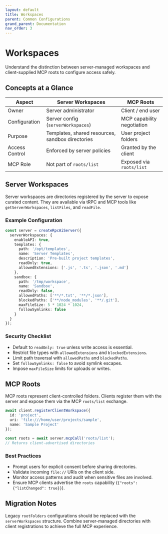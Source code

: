 ```yaml
---
layout: default
title: Workspaces
parent: Common Configurations
grand_parent: Documentation
nav_order: 3
---
```


# Workspaces

Understand the distinction between server-managed workspaces and client-supplied MCP roots to configure access safely.

## Concepts at a Glance

| Aspect | Server Workspaces | MCP Roots |
| --- | --- | --- |
| Owner | Server administrator | Client / end user |
| Configuration | Server config (`serverWorkspaces`) | MCP capability negotiation |
| Purpose | Templates, shared resources, sandbox directories | User project folders |
| Access Control | Enforced by server policies | Granted by the client |
| MCP Role | Not part of `roots/list` | Exposed via `roots/list` |

## Server Workspaces

Server workspaces are directories registered by the server to expose curated content. They are available via tRPC and MCP tools like `getServerWorkspaces`, `listFiles`, and `readFile`.

### Example Configuration

```typescript
const server = createRpcAiServer({
  serverWorkspaces: {
    enableAPI: true,
    templates: {
      path: '/opt/templates',
      name: 'Server Templates',
      description: 'Pre-built project templates',
      readOnly: true,
      allowedExtensions: ['.js', '.ts', '.json', '.md']
    },
    sandbox: {
      path: '/tmp/workspace',
      name: 'Sandbox',
      readOnly: false,
      allowedPaths: ['**/*.txt', '**/*.json'],
      blockedPaths: ['**/node_modules', '**/.git'],
      maxFileSize: 5 * 1024 * 1024,
      followSymlinks: false
    }
  }
});
```

### Security Checklist

- Default to `readOnly: true` unless write access is essential.
- Restrict file types with `allowedExtensions` and `blockedExtensions`.
- Limit path traversal with `allowedPaths` and `blockedPaths`.
- Set `followSymlinks: false` to avoid symlink escapes.
- Impose `maxFileSize` limits for uploads or writes.

## MCP Roots

MCP roots represent client-controlled folders. Clients register them with the server and expose them via the MCP `roots/list` exchange.

```typescript
await client.registerClientWorkspace({
  id: 'project',
  uri: 'file:///home/user/projects/sample',
  name: 'Sample Project'
});

const roots = await server.mcpCall('roots/list');
// Returns client-advertised directories
```

### Best Practices

- Prompt users for explicit consent before sharing directories.
- Validate incoming `file://` URIs on the client side.
- Monitor access patterns and audit when sensitive files are involved.
- Ensure MCP clients advertise the `roots` capability (`{"roots": {"listChanged": true}}`).

## Migration Notes

Legacy `rootFolders` configurations should be replaced with the `serverWorkspaces` structure. Combine server-managed directories with client registrations to achieve the full MCP experience.
